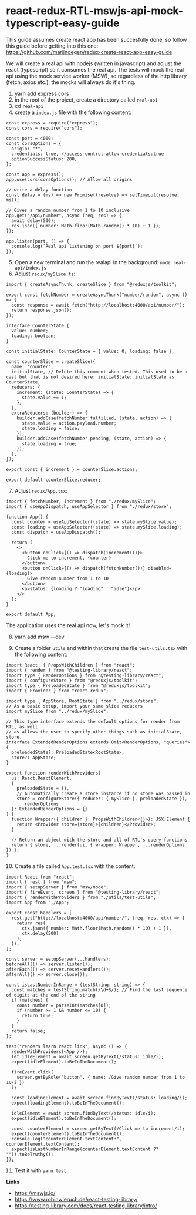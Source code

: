 # react-redux-RTL-mswjs-api-mock-typescript-easy-guide

This guide assumes create react app has been succesfully done, so follow this guide before getting into this one: https://github.com/marijndegen/redux-create-react-app-easy-guide

We will create a real api with nodejs (written in javascript) and adjust the react (typescript) so it consumes the real api. The tests will mock the real api using the mock service worker (MSW), so regardless of the http library (fetch, axios etc.), the mocks will always do it's thing.

1. yarn add express cors 
2. in the root of the project, create a directory called `real-api`
3. cd `real-api`
4. create a `index.js` file with the following content:

```
const express = require("express");
const cors = require("cors");

const port = 4000;
const corsOptions = {
  origin: "*",
  credentials: true, //access-control-allow-credentials:true
  optionSuccessStatus: 200,
};

const app = express();
app.use(cors(corsOptions)); // Allow all origins

// write a delay function
const delay = (ms) => new Promise((resolve) => setTimeout(resolve, ms));

// Gives a random number from 1 to 10 inclusive
app.get("/api/number", async (req, res) => {
  await delay(500);
  res.json({ number: Math.floor(Math.random() * 10) + 1 });
});

app.listen(port, () => {
  console.log(`Real api listening on port ${port}`);
});

```

5. Open a new terminal and run the realapi in the background: `node real-api/index.js`
6. Adjust `redux/mySlice.ts`:

```
import { createAsyncThunk, createSlice } from "@reduxjs/toolkit";

export const fetchNumber = createAsyncThunk("number/random", async () => {
  const response = await fetch("http://localhost:4000/api/number/");
  return response.json();
});

interface CounterState {
  value: number;
  loading: boolean;
}

const initialState: CounterState = { value: 0, loading: false };

const counterSlice = createSlice({
  name: "counter",
  initialState, // Delete this comment when tested. This used to be a cast but that is not desired here: initialState: initialState as CounterState,
  reducers: {
    increment: (state: CounterState) => {
      state.value += 1;
    },
  },
  extraReducers: (builder) => {
    builder.addCase(fetchNumber.fulfilled, (state, action) => {
      state.value = action.payload.number;
      state.loading = false;
    });
    builder.addCase(fetchNumber.pending, (state, action) => {
      state.loading = true;
    });
  },
});

export const { increment } = counterSlice.actions;

export default counterSlice.reducer;
```

7. Adjust `redux/App.tsx`:

```
import { fetchNumber, increment } from "./redux/mySlice";
import { useAppDispatch, useAppSelector } from "./redux/store";

function App() {
  const counter = useAppSelector((state) => state.mySlice.value);
  const loading = useAppSelector((state) => state.mySlice.loading);
  const dispatch = useAppDispatch();

  return (
    <>
      <button onClick={() => dispatch(increment())}>
        Click me to increment, {counter}
      </button>
      <button onClick={() => dispatch(fetchNumber())} disabled={loading}>
        Give random number from 1 to 10
      </button>
      <p>status: {loading ? "loading" : "idle"}</p>
    </>
  );
}

export default App;
```

The application uses the real api now, let's mock it!

8. yarn add msw --dev

9. Create a folder `utils` and within that create the file `test-utils.tsx` with the following content:
```
import React, { PropsWithChildren } from "react";
import { render } from "@testing-library/react";
import type { RenderOptions } from "@testing-library/react";
import { configureStore } from "@reduxjs/toolkit";
import type { PreloadedState } from "@reduxjs/toolkit";
import { Provider } from "react-redux";

import type { AppStore, RootState } from "../redux/store";
// As a basic setup, import your same slice reducers
import mySlice from "../redux/mySlice";

// This type interface extends the default options for render from RTL, as well
// as allows the user to specify other things such as initialState, store.
interface ExtendedRenderOptions extends Omit<RenderOptions, "queries"> {
  preloadedState?: PreloadedState<RootState>;
  store?: AppStore;
}

export function renderWithProviders(
  ui: React.ReactElement,
  {
    preloadedState = {},
    // Automatically create a store instance if no store was passed in
    store = configureStore({ reducer: { mySlice }, preloadedState }),
    ...renderOptions
  }: ExtendedRenderOptions = {}
) {
  function Wrapper({ children }: PropsWithChildren<{}>): JSX.Element {
    return <Provider store={store}>{children}</Provider>;
  }

  // Return an object with the store and all of RTL's query functions
  return { store, ...render(ui, { wrapper: Wrapper, ...renderOptions }) };
}
```

10. Create a file called `App.test.tsx` with the content:
```
import React from "react";
import { rest } from "msw";
import { setupServer } from "msw/node";
import { fireEvent, screen } from "@testing-library/react";
import { renderWithProviders } from "./utils/test-utils";
import App from "./App";

export const handlers = [
  rest.get("http://localhost:4000/api/number/", (req, res, ctx) => {
    return res(
      ctx.json({ number: Math.floor(Math.random() * 10) + 1 }),
      ctx.delay(500)
    );
  }),
];

const server = setupServer(...handlers);
beforeAll(() => server.listen());
afterEach(() => server.resetHandlers());
afterAll(() => server.close());

const isLastNumberInRange = (testString: string) => {
  const matches = testString.match(/\d+$/); // Find the last sequence of digits at the end of the string
  if (matches) {
    const number = parseInt(matches[0]);
    if (number >= 1 && number <= 10) {
      return true;
    }
  }
  return false;
};

test("renders learn react link", async () => {
  renderWithProviders(<App />);
  let idleElement = await screen.getByText(/status: idle/i);
  expect(idleElement).toBeInTheDocument();

  fireEvent.click(
    screen.getByRole("button", { name: /Give random number from 1 to 10/i })
  );

  const loadingElement = await screen.findByText(/status: loading/i);
  expect(loadingElement).toBeInTheDocument();

  idleElement = await screen.findByText(/status: idle/i);
  expect(idleElement).toBeInTheDocument();

  const counterElement = screen.getByText(/Click me to increment/i);
  expect(counterElement).toBeInTheDocument();
  console.log("counterElement.textContent:", counterElement.textContent);
  expect(isLastNumberInRange(counterElement.textContent ?? "")).toBeTruthy();
});
```

11. Test it with `yarn test`

**Links** 
- https://mswjs.io/
- https://www.robinwieruch.de/react-testing-library/
- https://testing-library.com/docs/react-testing-library/intro/
